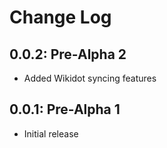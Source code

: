 # Change Log

## 0.0.2: Pre-Alpha 2

- Added Wikidot syncing features

## 0.0.1: Pre-Alpha 1

- Initial release
